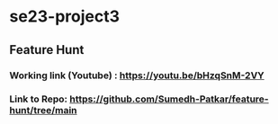 # se23-project3

## Feature Hunt

### Working link (Youtube) : https://youtu.be/bHzqSnM-2VY

### Link to Repo: https://github.com/Sumedh-Patkar/feature-hunt/tree/main
